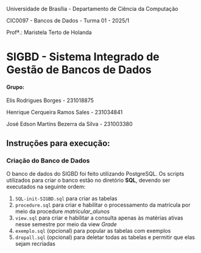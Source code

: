 Universidade de Brasília - Departamento de Ciência da Computação

CIC0097 - Bancos de Dados - Turma 01 - 2025/1 

Profª.: Maristela Terto de Holanda

# SIGBD - Sistema Integrado de Gestão de Bancos de Dados

#### Grupo:
Elis Rodrigues Borges - 231018875

Henrique Cerqueira Ramos Sales - 231034841

José Edson Martins Bezerra da Silva - 231003380

## Instruções para execução:
### Criação do Banco de Dados
O banco de dados do SIGBD foi feito utilizando PostgreSQL. Os scripts utilizados para criar o banco estão no diretório **SQL**, devendo ser executados na seguinte ordem:

1. `SQL-init-SIGBD.sql` para criar as tabelas
2. `procedure.sql` para criar e habilitar o processamento da matrícula por meio da procedure *matricular_alunos*
3. `view.sql` para criar e habilitar a consulta apenas às matérias ativas nesse semestre por meio da view *Grade*
4. `exemplo.sql` (opcional) para popular as tabelas com exemplos
5. `dropall.sql` (opcional) para deletar todas as tabelas e permitir que elas sejam recriadas
